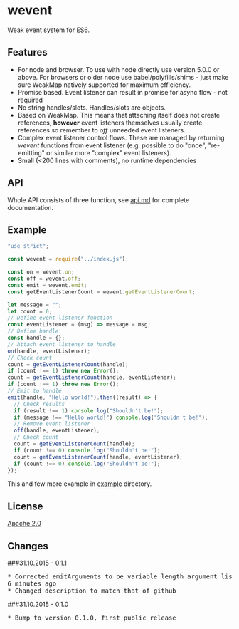 # wevent

Weak event system for ES6.

## Features

* For node and browser. To use with node directly use version 5.0.0 or above.
 For browsers or older node use babel/polyfills/shims - just make sure WeakMap
 natively supported for maximum efficiency.
* Promise based. Event listener can result in promise for async flow - 
not required
* No string handles/slots. Handles/slots are objects.
* Based on WeakMap. This means that attaching itself does not create references, 
**however** event listeners themselves usually create references so remember to 
*off* unneeded event listeners.
* Complex event listener control flows. These are managed by returning *wevent* 
functions from event listener (e.g. possible to do "once", "re-emitting" or 
similar more "complex" event listeners).
* Small (<200 lines with comments), no runtime dependencies


## API

Whole API consists of three function, see [api.md](api.md) for complete 
documentation.

## Example

```js
"use strict";

const wevent = require("../index.js");

const on = wevent.on;
const off = wevent.off;
const emit = wevent.emit;
const getEventListenerCount = wevent.getEventListenerCount;

let message = "";
let count = 0;
// Define event listener function
const eventListener = (msg) => message = msg;
// Define handle
const handle = {};
// Attach event listener to handle
on(handle, eventListener);
// Check count
count = getEventListenerCount(handle);
if (count !== 1) throw new Error();
count = getEventListenerCount(handle, eventListener);
if (count !== 1) throw new Error();
// Emit to handle
emit(handle, "Hello world!").then((result) => {
  // Check results
  if (result !== 1) console.log("Shouldn't be!");
  if (message !== "Hello world!") console.log("Shouldn't be!");
  // Remove event listener
  off(handle, eventListener);
  // Check count
  count = getEventListenerCount(handle);
  if (count !== 0) console.log("Shouldn't be!");
  count = getEventListenerCount(handle, eventListener);
  if (count !== 0) console.log("Shouldn't be!");
});
```

This and few more example in [example](example) directory.

## License

[Apache 2.0](LICENSE)

## Changes

###31.10.2015 - 0.1.1

<pre>
* Corrected emitArguments to be variable length argument list unknown committed 
6 minutes ago
* Changed description to match that of github 
</pre>

###31.10.2015 - 0.1.0

<pre>
* Bump to version 0.1.0, first public release
</pre>
